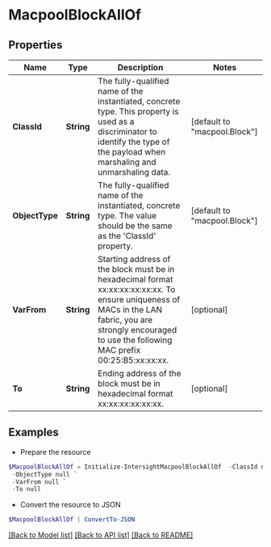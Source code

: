 # MacpoolBlockAllOf
## Properties

Name | Type | Description | Notes
------------ | ------------- | ------------- | -------------
**ClassId** | **String** | The fully-qualified name of the instantiated, concrete type. This property is used as a discriminator to identify the type of the payload when marshaling and unmarshaling data. | [default to "macpool.Block"]
**ObjectType** | **String** | The fully-qualified name of the instantiated, concrete type. The value should be the same as the &#39;ClassId&#39; property. | [default to "macpool.Block"]
**VarFrom** | **String** | Starting address of the block must be in hexadecimal format xx:xx:xx:xx:xx:xx. To ensure uniqueness of MACs in the LAN fabric, you are strongly encouraged to use the following MAC prefix 00:25:B5:xx:xx:xx. | [optional] 
**To** | **String** | Ending address of the block must be in hexadecimal format xx:xx:xx:xx:xx:xx. | [optional] 

## Examples

- Prepare the resource
```powershell
$MacpoolBlockAllOf = Initialize-IntersightMacpoolBlockAllOf  -ClassId null `
 -ObjectType null `
 -VarFrom null `
 -To null
```

- Convert the resource to JSON
```powershell
$MacpoolBlockAllOf | ConvertTo-JSON
```

[[Back to Model list]](../README.md#documentation-for-models) [[Back to API list]](../README.md#documentation-for-api-endpoints) [[Back to README]](../README.md)

